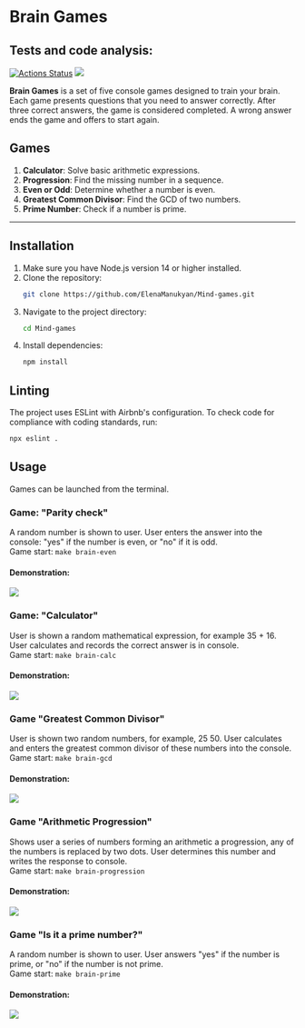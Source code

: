 # Brain Games

## Tests and code analysis:
[![Actions Status](https://github.com/SierraMoiseevna/frontend-project-44/actions/workflows/hexlet-check.yml/badge.svg)](https://github.com/SierraMoiseevna/frontend-project-44/actions)
<a href="https://codeclimate.com/github/SierraMoiseevna/frontend-project-44/maintainability"><img src="https://api.codeclimate.com/v1/badges/6af649e830b701eac8da/maintainability" /></a>

**Brain Games** is a set of five console games designed to train your brain. Each game presents questions that you need to answer correctly. After three correct answers, the game is considered completed. A wrong answer ends the game and offers to start again.

## Games

1. **Calculator**: Solve basic arithmetic expressions.
2. **Progression**: Find the missing number in a sequence.
3. **Even or Odd**: Determine whether a number is even.
4. **Greatest Common Divisor**: Find the GCD of two numbers.
5. **Prime Number**: Check if a number is prime.

---

## Installation

1. Make sure you have Node.js version 14 or higher installed.
2. Clone the repository:
   ```bash
   git clone https://github.com/ElenaManukyan/Mind-games.git
3. Navigate to the project directory:
   ``` bash
   cd Mind-games
4. Install dependencies:
   ``` bash
   npm install

## Linting
The project uses ESLint with Airbnb's configuration. To check code for compliance with coding standards, run:
```bash
npx eslint .
```

## Usage
Games can be launched from the terminal.

### Game: "Parity check"
A random number is shown to user.
User enters the answer into the console: "yes" if the number is even,
or "no" if it is odd.  
Game start: ```make brain-even```
#### Demonstration: 
<a href="https://asciinema.org/a/635698" target="_blank"><img src="https://asciinema.org/a/635698.svg" /></a>

### Game: "Calculator"
User is shown a random mathematical
expression, for example 35 + 16. User calculates and records
the correct answer is in  console.  
Game start: ```make brain-calc```
#### Demonstration: 
<a href="https://asciinema.org/a/636163" target="_blank"><img src="https://asciinema.org/a/636163.svg" /></a>

### Game "Greatest Common Divisor" 
User is shown two random numbers,
for example, 25 50. User calculates and
enters the greatest common divisor of these numbers into the console.  
Game start: ```make brain-gcd```
#### Demonstration: 
<a href="https://asciinema.org/a/636232" target="_blank"><img src="https://asciinema.org/a/636232.svg" /></a>

### Game "Arithmetic Progression"
Shows user a series of numbers forming an arithmetic
a progression, any of the numbers is replaced by two dots.
User determines this number and writes the response to console.  
Game start: ```make brain-progression```
#### Demonstration: 
<a href="https://asciinema.org/a/636250" target="_blank"><img src="https://asciinema.org/a/636250.svg" /></a>


### Game "Is it a prime number?"
A random number is shown to user. User
answers "yes" if the number is prime, or "no" if
the number is not prime.  
Game start: ```make brain-prime```
#### Demonstration: 
<a href="https://asciinema.org/a/0A1eVHAXCze9Y9ZcqNhMenLrH" target="_blank"><img src="https://asciinema.org/a/0A1eVHAXCze9Y9ZcqNhMenLrH.svg" /></a>
